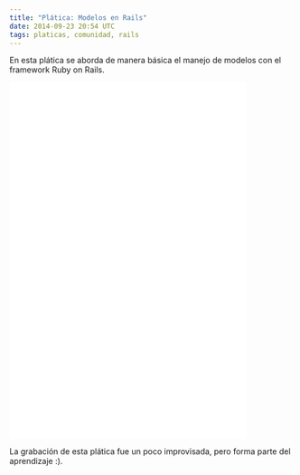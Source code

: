 ```yaml
---
title: "Plática: Modelos en Rails"
date: 2014-09-23 20:54 UTC
tags: platicas, comunidad, rails
---
```


En esta plática se aborda de manera básica el manejo de modelos con el framework Ruby on Rails.

<iframe width="420" height="315" src="//www.youtube.com/embed/Fq9NMqqPvZE" frameborder="0" allowfullscreen></iframe>

<iframe width="420" height="315" src="//www.youtube.com/embed/KrPkLEOa3nc" frameborder="0" allowfullscreen></iframe>

La grabación de esta plática fue un poco improvisada, pero forma parte del aprendizaje :).

